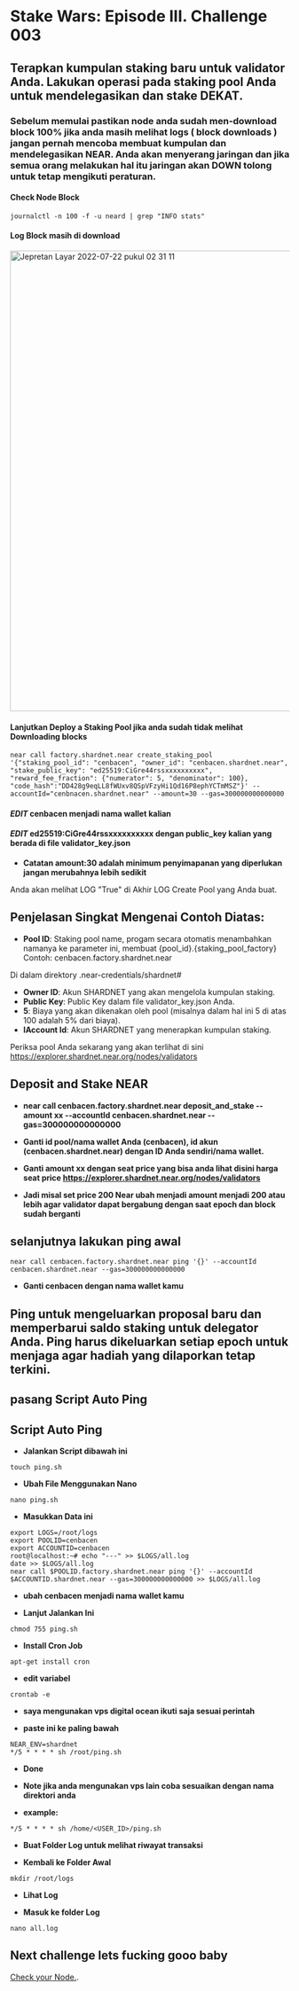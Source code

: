 # Stake Wars: Episode III. Challenge 003

## Terapkan kumpulan staking baru untuk validator Anda. Lakukan operasi pada staking pool Anda untuk mendelegasikan dan stake DEKAT.

### Sebelum memulai pastikan node anda sudah men-download block 100% jika anda masih melihat logs ( block downloads ) jangan pernah mencoba membuat kumpulan dan mendelegasikan NEAR. Anda akan menyerang jaringan dan jika semua orang melakukan hal itu jaringan akan DOWN tolong untuk tetap mengikuti peraturan.

#### Check Node Block
````
journalctl -n 100 -f -u neard | grep "INFO stats"
````

#### Log Block masih di download

<img width="831" alt="Jepretan Layar 2022-07-22 pukul 02 31 11" src="https://user-images.githubusercontent.com/55140596/180300131-188e5afb-dcec-4b66-ab53-388e80dac8b4.png">

#### Lanjutkan Deploy a Staking Pool jika anda sudah tidak melihat Downloading blocks

````
near call factory.shardnet.near create_staking_pool '{"staking_pool_id": "cenbacen", "owner_id": "cenbacen.shardnet.near", "stake_public_key": "ed25519:CiGre44rssxxxxxxxxxx", "reward_fee_fraction": {"numerator": 5, "denominator": 100}, "code_hash":"DD428g9eqLL8fWUxv8QSpVFzyHi1Qd16P8ephYCTmMSZ"}' --accountId="cenbnacen.shardnet.near" --amount=30 --gas=300000000000000
````
#### *EDIT* cenbacen menjadi nama wallet kalian

#### *EDIT* ed25519:CiGre44rssxxxxxxxxxx dengan public_key kalian yang berada di file validator_key.json

* **Catatan amount:30 adalah minimum penyimapanan yang diperlukan jangan merubahnya lebih sedikit**

Anda akan melihat LOG  "True" di Akhir LOG Create Pool yang Anda buat.

## Penjelasan Singkat Mengenai Contoh Diatas:

* **Pool ID**: Staking pool name, progam secara otomatis menambahkan namanya ke parameter ini, membuat {pool_id}.{staking_pool_factory} Contoh: cenbacen.factory.shardnet.near

Di dalam direktory .near-credentials/shardnet#

* **Owner ID**: Akun SHARDNET yang akan mengelola kumpulan staking.
* **Public Key**: Public Key dalam file validator_key.json Anda.
* **5**: Biaya yang akan dikenakan oleh pool (misalnya dalam hal ini 5 di atas 100 adalah 5% dari biaya).
* **IAccount Id**: Akun SHARDNET yang menerapkan kumpulan staking.

Periksa pool Anda sekarang yang akan terlihat di sini https://explorer.shardnet.near.org/nodes/validators

## Deposit and Stake NEAR

* **near call cenbacen.factory.shardnet.near deposit_and_stake --amount xx --accountId cenbacen.shardnet.near --gas=300000000000000**

* **Ganti id pool/nama wallet Anda (cenbacen), id akun (cenbacen.shardnet.near) dengan ID Anda sendiri/nama wallet.**

* **Ganti amount xx dengan seat price yang bisa anda lihat disini harga seat price https://explorer.shardnet.near.org/nodes/validators**

* **Jadi misal set price 200 Near ubah menjadi amount menjadi 200 atau lebih agar validator dapat bergabung dengan saat epoch dan block sudah berganti**

## selanjutnya lakukan ping awal

````
near call cenbacen.factory.shardnet.near ping '{}' --accountId cenbacen.shardnet.near --gas=300000000000000
````
* **Ganti cenbacen dengan nama wallet kamu**

## Ping untuk mengeluarkan proposal baru dan memperbarui saldo staking untuk delegator Anda. Ping harus dikeluarkan setiap epoch untuk menjaga agar hadiah yang dilaporkan tetap terkini.

## pasang Script Auto Ping
## Script Auto Ping

* **Jalankan Script dibawah ini**

````
touch ping.sh
````

* **Ubah File Menggunakan Nano**

````
nano ping.sh
````

* **Masukkan Data ini**
````
export LOGS=/root/logs
export POOLID=cenbacen
export ACCOUNTID=cenbacen
root@localhost:~# echo "---" >> $LOGS/all.log
date >> $LOGS/all.log
near call $POOLID.factory.shardnet.near ping '{}' --accountId $ACCOUNTID.shardnet.near --gas=300000000000000 >> $LOGS/all.log
````
* **ubah cenbacen menjadi nama wallet kamu**

* **Lanjut Jalankan Ini**

````
chmod 755 ping.sh
````

* **Install Cron Job**
````
apt-get install cron
````

* **edit variabel**
````
crontab -e
````
* **saya mengunakan vps digital ocean ikuti saja sesuai perintah**

* **paste ini ke paling bawah**
````
NEAR_ENV=shardnet
*/5 * * * * sh /root/ping.sh
````

* **Done**

* **Note jika anda mengunakan vps lain coba sesuaikan dengan nama direktori anda**

* **example:**
````
*/5 * * * * sh /home/<USER_ID>/ping.sh
````
* **Buat Folder Log untuk melihat riwayat transaksi**

* **Kembali ke Folder Awal**
````
mkdir /root/logs 
````
* **Lihat Log**

* **Masuk ke folder Log**
````
nano all.log
````

## Next challenge lets fucking gooo baby

[Check your Node.](./Halaman_4.md).





